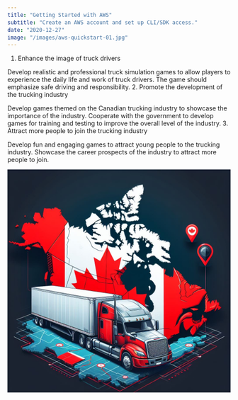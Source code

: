 ```yaml
---
title: "Getting Started with AWS"
subtitle: "Create an AWS account and set up CLI/SDK access."
date: "2020-12-27"
image: "/images/aws-quickstart-01.jpg"
---
```



1. Enhance the image of truck drivers

Develop realistic and professional truck simulation games to allow players to experience the daily life and work of truck drivers.
The game should emphasize safe driving and responsibility.
2. Promote the development of the trucking industry

Develop games themed on the Canadian trucking industry to showcase the importance of the industry.
Cooperate with the government to develop games for training and testing to improve the overall level of the industry.
3. Attract more people to join the trucking industry

Develop fun and engaging games to attract young people to the trucking industry.
Showcase the career prospects of the industry to attract more people to join.

![Tux, the Linux mascot](/images/aws-quickstart-01.jpg)
